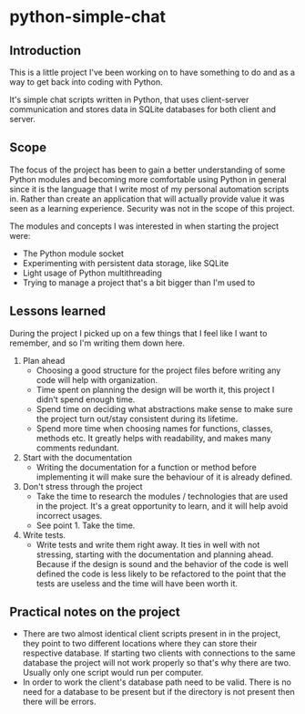 # python-simple-chat
## Introduction
This is a little project I've been working on to have
something to do and as a way to get back into coding
with Python. 

It's simple chat scripts written in Python, that uses
client-server communication and stores data in SQLite
databases for both client and server.
## Scope
The focus of the project has been to gain a better
understanding of some Python modules and becoming
more comfortable using Python in general since it is
the language that I write most of my personal automation
scripts in. Rather than create an application that will
actually provide value it was seen as a learning
experience. Security was not in the scope of this project.

The modules and concepts I was interested in when starting
the project were:
- The Python module socket
- Experimenting with persistent data storage, like SQLite
- Light usage of Python multithreading
- Trying to manage a project that's a bit bigger than I'm
used to

## Lessons learned
During the project I picked up on a few things that I feel
like I want to remember, and so I'm writing them down here.
1. Plan ahead
    - Choosing a good structure for the project files
    before writing any code will help with organization.
    - Time spent on planning the design will be worth it,
    this project I didn't spend enough time.
    - Spend time on deciding what abstractions make
    sense to make sure the project turn out/stay consistent
    during its lifetime.
    - Spend more time when choosing names for functions,
    classes, methods etc. It greatly helps with readability,
    and makes many comments redundant.
1. Start with the documentation
    - Writing the documentation for a function or method
    before implementing it will make sure the behaviour
    of it is already defined.
1. Don't stress through the project
    - Take the time to research the modules / technologies
    that are used in the project. It's a great opportunity
     to learn, and it will help avoid incorrect usages.
    - See point 1. Take the time.
1. Write tests.
    - Write tests and write them right away. It ties in well
    with not stressing, starting with the documentation
    and planning ahead. Because if the design is sound and
    the behavior of the code is well defined the code is
    less likely to be refactored to the point that the 
    tests are useless and the time will have been worth it.

## Practical notes on the project
- There are two almost identical client scripts present in
in the project, they point to two different locations where
they can store their respective database. If starting two
clients with connections to the same database the project
will not work properly so that's why there are two. Usually
only one script would run per computer.
- In order to work the client's database path need to be valid.
There is no need for a database to be present but if the
directory is not present then there will be errors.